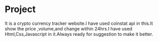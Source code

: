 # Project
It is a crypto currency tracker website.I have used coinstat api in this.It show the price ,volume,and change within 24hrs.I have used Html,Css,Javascript in it.Always ready for suggestion to make it better. 
